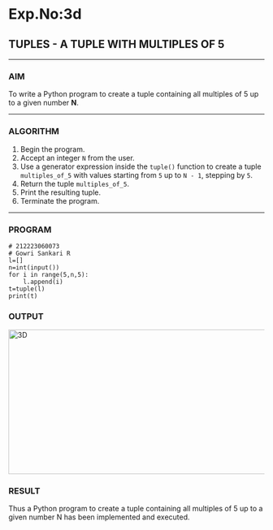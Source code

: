 # Exp.No:3d  
## TUPLES - A TUPLE WITH MULTIPLES OF 5

---

### AIM  
To write a Python program to create a tuple containing all multiples of 5 up to a given number **N**.

---

### ALGORITHM

1. Begin the program.  
2. Accept an integer `N` from the user.  
3. Use a generator expression inside the `tuple()` function to create a tuple `multiples_of_5` with values starting from `5` up to `N - 1`, stepping by `5`.  
4. Return the tuple `multiples_of_5`.  
5. Print the resulting tuple.  
6. Terminate the program.

---

### PROGRAM

```
# 212223060073
# Gowri Sankari R
l=[]
n=int(input())
for i in range(5,n,5):
    l.append(i)
t=tuple(l)
print(t)
```

### OUTPUT
<img width="971" height="285" alt="3D" src="https://github.com/user-attachments/assets/4694acfa-8516-4143-8e3e-206a7f33b332" />

### RESULT
Thus a Python program to create a tuple containing all multiples of 5 up to a given number N has been implemented and executed.
